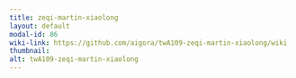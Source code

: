 ```yaml
---
title: zeqi-martin-xiaolong
layout: default
modal-id: 86
wiki-link: https://github.com/aigora/twA109-zeqi-martin-xiaolong/wiki
thumbnail: 
alt: twA109-zeqi-martin-xiaolong
---
```

